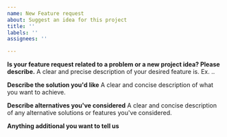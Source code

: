 ```yaml
---
name: New Feature request
about: Suggest an idea for this project
title: ''
labels: ''
assignees: ''

---
```


**Is your feature request related to a problem or a new project idea? Please describe.**
A clear and precise description of your desired feature is. Ex. ..

**Describe the solution you'd like**
A clear and concise description of what you want to achieve.

**Describe alternatives you've considered**
A clear and concise description of any alternative solutions or features you've considered.


**Anything additional you want to tell us**
